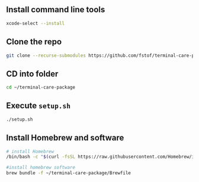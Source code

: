 ## Install command line tools
```bash
xcode-select --install
```

## Clone the repo
```bash
git clone --recurse-submodules https://github.com/fstof/terminal-care-package.git ~/terminal-care-package
```

## CD into folder
```bash
cd ~/terminal-care-package
```

## Execute `setup.sh`
```bash
./setup.sh
```

## Install Homebrew and software
```bash
# install Homebrew
/bin/bash -c "$(curl -fsSL https://raw.githubusercontent.com/Homebrew/install/HEAD/install.sh)"

#install homebrew software
brew bundle -f ~/terminal-care-package/Brewfile
```